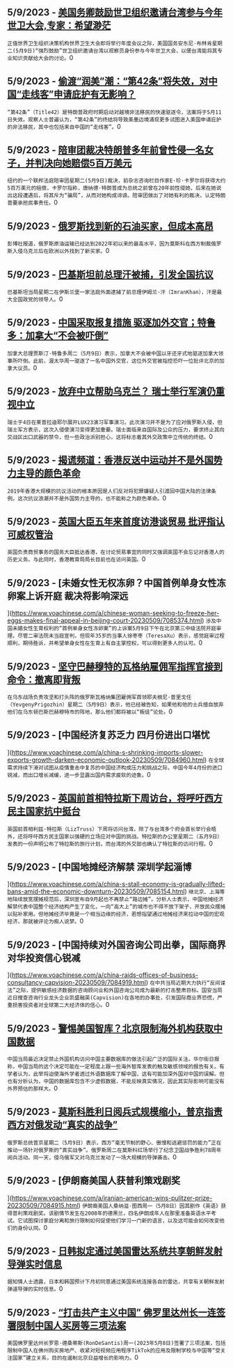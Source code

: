 
  ## 5/9/2023 - [美国务卿鼓励世卫组织邀请台湾参与今年世卫大会,专家：希望渺茫](https://www.voachinese.com/a/us-secretary-of-state-encourages-who-to-invite-taiwan-for-annual-wha-meeting-but-experts-are-pessimistic-20230509/7085960.html)
 ```正值世界卫生组织决策机构世界卫生大会即将举行年度会议之际，美国国务安东尼·布林肯星期二(5月9日)“强烈鼓励”世卫组织邀请台湾以观察员身份参与今年世卫大会，以便台湾能将其专业知识贡献给大会的讨论。```0
  ## 5/9/2023 - [偷渡“润美”潮：“第42条”将失效，对中国“走线客”申请庇护有无影响？](https://www.voachinese.com/a/title-42-and-impact-on-chinese-migrant-asylum-pursuit-20230509/7085852.html)
 ```“第42条”（Title42）是特朗普政府时期启动对越境非法移民的快速驱逐令，法案将于5月11日失效。观察人士普遍认为，“第42条”的终结将导致美墨边境涌现更多试图进入美国申请庇护的非法移民，其中也包括来自中国的“走线客”。```0
  ## 5/9/2023 - [陪审团裁决特朗普多年前曾性侵一名女子，并判决向她赔偿5百万美元](https://www.voachinese.com/a/jury-finds-trump-sexually-abused-woman-decades-ago-awards-her-5-million-20230509/7085982.html)
 ```纽约的一个联邦法庭陪审团星期二(5月9日)裁决，前杂志咨询栏目作家E·珍·卡罗尔将获得大约5百万美元的赔偿，卡罗尔指称，唐纳德·特朗普成为总统之前曾在20年前性侵她，后来在她说出这段遭遇后，将其斥为“骗局”，从而对她构成诽谤。陪审团做出了对她有利的裁决，认定特朗普要承担民事责任。```0
  ## 5/9/2023 - [俄罗斯找到新的石油买家，但成本高昂](https://www.voachinese.com/a/russia-finds-new-oil-buyers-20230509/7085932.html)
 ```彭博社报道，俄罗斯原油运输已经达到2022年初以来的最高水平，因为莫斯科在西方制裁俄罗斯入侵乌克兰后在欧洲以外找到了新买家。```0
  ## 5/9/2023 - [巴基斯坦前总理汗被捕，引发全国抗议](https://www.voachinese.com/a/pakistan-pm-arrest-spark-protests-20230509/7085850.html)
 ```巴基斯坦当局星期二在伊斯兰堡一家法庭外面逮捕了前总理伊姆兰·汗（ImranKhan），汗是最大全国政党的领导人。```0
  ## 5/9/2023 - [中国采取报复措施 驱逐加外交官；特鲁多：加拿大“不会被吓倒”](https://www.voachinese.com/a/canada-will-not-be-intimidated-after-china-expels-diplomat-trudeau-20230509/7085844.html)
 ```加拿大总理贾斯汀·特鲁多周二（5月9日）表示，加拿大不会被中国以牙还牙式地驱逐加拿大领事所吓倒。此前，渥太华周一驱逐了一名中国外交官，这位外交官被指控恐吓一位批评北京的加拿大议员。```0
  ## 5/9/2023 - [放弃中立帮助乌克兰？ 瑞士举行军演仍重视中立](https://www.voachinese.com/a/switzerland-holds-large-scale-military-drills-amid-calls-to-help-ukraine-20230510/7085795.html)
 ```瑞士于4日在莱普拉迪耶尔展开LUX23演习军事演习。此次演习并不是为了应对俄罗斯入侵，但瑞士军方表示，这次入侵使演习变得更加重要。瑞士面临来自国际及公众的压力，要求终止其向交战区出口武器的禁令，但一些政治派别担心，这将标志着其外交政策中立传统的终结。```0
  ## 5/9/2023 - [揭谎频道：香港反送中运动并不是外国势力主导的颜色革命](https://www.voachinese.com/a/fact-check-hong-kong-anti-extradition-protest/7085753.html)
 ```2019年香港大规模的抗议活动的根本原因是人们反对将犯罪嫌疑人引渡回中国大陆的法律条例。这次抗议浪潮并不是外国势力主导的，也不能称之为颜色革命。```0
  ## 5/9/2023 - [英国大臣五年来首度访港谈贸易 批评指认可威权管治](https://www.voachinese.com/a/uk-minister-visits-hong-kong-first-time-in-5-years-talks-about-trade-critics-say-visit-legitimizes-authoritarian-rule-20230509/7085725.html)
 ```英国负责商贸事务的国务大臣抵达香港，在讨论贸易事宜的同时又强调英国不会忘记对香港人的历史义务。与此同时，香港教育局局长目前也在访问英国。```0
  ## 5/9/2023 - [未婚女性无权冻卵？中国首例单身女性冻卵案上诉开庭 裁决将影响深远

 ](https://www.voachinese.com/a/chinese-woman-seeking-to-freeze-her-eggs-makes-final-appeal-in-beijing-court-20230509/7085374.html)
 ```涉及中国未婚女性生育权利的“首例单身女性冻卵案”的上诉案5月9日下午在北京第三中级法院开庭审理。尽管二审法院未当庭宣判，但现年35岁的当事人徐枣枣（TeresaXu）表示，感觉庭审过程顺利，期待胜诉，并希望单身女性在生育上有自主掌控权，可以得到更多人的认可。```0
  ## 5/9/2023 - [坚守巴赫穆特的瓦格纳雇佣军指挥官接到命令：撤离即背叛](https://www.voachinese.com/a/russian-mercenary-chief-says-he-s-been-told-to-stay-in-bakhmut-or-be-branded-traitor-050923/7085361.html)
 ```在乌东战场负责攻坚和打头阵的俄罗斯瓦格纳集团雇佣军首领耶夫根尼·普里戈任（YevgenyPrigozhin）星期二（5月9日）表示，他已经被告知，如果他和他的士兵擅自放弃他们在乌东顿巴斯巴赫穆特市的阵地，那么他们都将被以“叛徒”论处。```0
  ## 5/9/2023 - [中国经济复苏乏力 四月份进出口堪忧

](https://www.voachinese.com/a/china-s-shrinking-imports-slower-exports-growth-darken-economic-outlook-20230509/7084960.html)
 ```在全球需求持续下滑对试图从疫情重击中复苏的中国经济构成压力和挑战之际，中国今年4月份的进口锐减，而出口增长减缓，进一步显露出国内需求疲软的迹象。```0
  ## 5/9/2023 - [英国前首相特拉斯下周访台，将呼吁西方民主国家抗中挺台](https://www.voachinese.com/a/british-ex-premier-truss-to-visit-taiwan-next-week-050923/7085192.html)
 ```英国前首相利兹·特拉斯（LizTruss）下周将访问台湾，除了与台湾多个府会首长举行会晤外，还将呼吁西方民主国家以强硬的立场应对中国的挑战。特拉斯的办公室星期二（五月9日）发表的一份声明公布了特拉斯的旅行计划，而台湾的外交部也确认了特拉斯的访问行程。```0
  ## 5/9/2023 - [中国地摊经济解禁 深圳学起淄博



](https://www.voachinese.com/a/china-s-stall-economy-is-gradually-lifted-bans-amid-the-economic-downturn-20230509/7085154.html)
 ```继北京、上海等地陆续放宽摆摊规范后，深圳宣布自9月起也不再禁止“路边摊”。分析人士表示，中国地摊经济解禁代表中国整个经济结构产生了变化，一向“高大上”的城市也不得不放下架子，开放民众摆摊以贴补家用。但地摊经济毕竟是一个相当边缘的经济，若想指望通过地摊经济来拉动中国的宏观经济，那就被评论为痴人说梦。```0
  ## 5/9/2023 - [中国持续对外国咨询公司出拳，国际商界对华投资信心锐减

  ](https://www.voachinese.com/a/china-raids-offices-of-business-consultancy-capvision-20230509/7084919.html)
 ```在中共当局近期大力执行“反间谍法”之际，提供敏感经济数据的咨询顾问业和外国咨询公司成为最新的打击整肃目标。国安当局近日搜查咨询行业龙头企业凯盛融英(Capvision)在各地的办事处，引发国际商业界恐慌，严重损害投资者对全球第二大经济体的信心。```0
  ## 5/9/2023 - [警惕美国智库？北京限制海外机构获取中国数据](https://www.voachinese.com/a/access-to-chinese-databases-tightened-for-foreign-think-tanks-050923/7084992.html)
 ```中国当局最近决定禁止外国机构访问中国主要数据库的做法引起广泛的国际关注。华尔街日报称，中国当局的这个决定可能在一定程度上跟一些海外智库发表的触及敏感领域的报告有关。有学者认为，此举将迫使海外学者透过外语数据库了解中国，这有可能加深外国对中国的误解。但也有分析认为，中国的数据库包含不少虚假数据，不能反映真实情况，因此其实际影响可能没有外界预估的那样大。```0
  ## 5/9/2023 - [莫斯科胜利日阅兵式规模缩小，普京指责西方对俄发动“真实的战争”](https://www.voachinese.com/a/putin-tells-wwii-event-west-is-waging-a-real-war-on-russia-050923/7085036.html)
 ```俄罗斯总统普京星期二（5月9日）表示，西方“毫无节制的野心、傲慢和逃避惩罚的能力”正在推动一场针对俄罗斯的“真实战争”。俄罗斯周二在莫斯科红场举行了纪念卫国战争胜利78周年阅兵活动。同一天，侵乌俄军又对乌克兰发动了一场大规模的导弹袭击。```0
  ## 5/9/2023 - [伊朗裔美国人获普利策戏剧奖

 ](https://www.voachinese.com/a/iranian-american-wins-pulitzer-prize-20230509/7084915.html)
 ```伊朗裔美国人桑纳滋·图西周一（5月8日）因其剧作《英语》获得普利策戏剧奖。该剧情节发生在2008年的德黑兰，四名伊朗成年人在那里准备英语水平考试。它试图探讨家庭分离和旅行限制如何促使他们学习一门新的语言，以及这可能会如何改变他们的身份认同。```0
  ## 5/9/2023 - [日韩拟定通过美国雷达系统共享朝鲜发射导弹实时信息](https://www.voachinese.com/a/japan-and-south-korea-to-link-their-us-radar-systems-20230509/7084848.html)
 ```据知情人士透露，日本和韩国预计下月初同意通过美国系统连接各自的雷达，共享有关朝鲜发射弹道导弹的实时信息。```0
  ## 5/9/2023 - [“打击共产主义中国” 佛罗里达州长一连签署限制中国人买房等三项法案](https://www.voachinese.com/a/florida-governor-signs-bills-to-limit-beijing-influence-20230509/7084829.html)
 ```美国佛罗里达州长罗恩·德桑蒂斯(RonDeSantis)周一(2023年5月8日)签署了三项法案，包括限制中国人在佛州购买房地产、收紧对短视频应用程序TikTok的应用及限制学校与中国等“受关注国家”建立关系，目的在遏制北京日益增长的影响力。```0